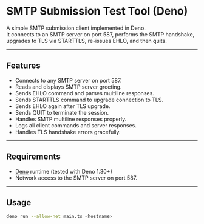 # SMTP Submission Test Tool (Deno)

A simple SMTP submission client implemented in Deno.  
It connects to an SMTP server on port 587, performs the SMTP handshake, upgrades to TLS via STARTTLS, re-issues EHLO, and then quits.

---

## Features

- Connects to any SMTP server on port 587.
- Reads and displays SMTP server greeting.
- Sends EHLO command and parses multiline responses.
- Sends STARTTLS command to upgrade connection to TLS.
- Sends EHLO again after TLS upgrade.
- Sends QUIT to terminate the session.
- Handles SMTP multiline responses properly.
- Logs all client commands and server responses.
- Handles TLS handshake errors gracefully.

---

## Requirements

- [Deno](https://deno.land/) runtime (tested with Deno 1.30+)
- Network access to the SMTP server on port 587.

---

## Usage

```sh
deno run --allow-net main.ts <hostname>
```
